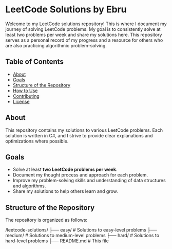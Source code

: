 # LeetCode Solutions by Ebru

Welcome to my LeetCode solutions repository! This is where I document my journey of solving LeetCode problems. My goal is to consistently solve at least two problems per week and share my solutions here. This repository serves as a personal record of my progress and a resource for others who are also practicing algorithmic problem-solving.

## Table of Contents
- [About](#about)
- [Goals](#goals)
- [Structure of the Repository](#structure-of-the-repository)
- [How to Use](#how-to-use)
- [Contributing](#contributing)
- [License](#license)

## About
This repository contains my solutions to various LeetCode problems. Each solution is written in C#, and I strive to provide clear explanations and optimizations where possible.

## Goals
- Solve at least **two LeetCode problems per week**.
- Document my thought process and approach for each problem.
- Improve my problem-solving skills and understanding of data structures and algorithms.
- Share my solutions to help others learn and grow.

## Structure of the Repository
The repository is organized as follows:

/leetcode-solutions/
├── easy/               # Solutions to easy-level problems
├── medium/             # Solutions to medium-level problems
├── hard/               # Solutions to hard-level problems
├── README.md           # This file